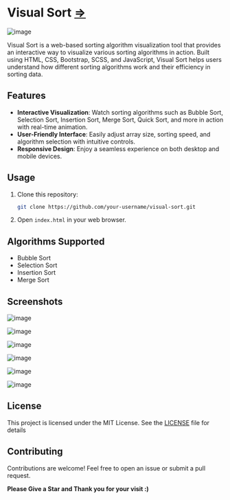 # Visual Sort [=>](https://mastansayyad.github.io/Visual-Sort/)

![image](https://github.com/MastanSayyad/Visual-Sort/assets/101971980/60a1d8c8-c21f-482c-9e41-01e4bd98af4f)


Visual Sort is a web-based sorting algorithm visualization tool that provides an interactive way to visualize various sorting algorithms in action. Built using HTML, CSS, Bootstrap, SCSS, and JavaScript, Visual Sort helps users understand how different sorting algorithms work and their efficiency in sorting data.

## Features

- **Interactive Visualization**: Watch sorting algorithms such as Bubble Sort, Selection Sort, Insertion Sort, Merge Sort, Quick Sort, and more in action with real-time animation.
- **User-Friendly Interface**: Easily adjust array size, sorting speed, and algorithm selection with intuitive controls.
- **Responsive Design**: Enjoy a seamless experience on both desktop and mobile devices.

## Usage

1. Clone this repository:

   ```bash
   git clone https://github.com/your-username/visual-sort.git
   ```

2. Open `index.html` in your web browser.


## Algorithms Supported

- Bubble Sort
- Selection Sort
- Insertion Sort
- Merge Sort

## Screenshots

![image](https://github.com/MastanSayyad/Visual-Sort/assets/101971980/60a1d8c8-c21f-482c-9e41-01e4bd98af4f)

![image](https://github.com/MastanSayyad/Visual-Sort/assets/101971980/476cc086-7296-4b30-ad03-664d0922a54a)

![image](https://github.com/MastanSayyad/Visual-Sort/assets/101971980/e8827938-f8b8-4b3b-bba3-6febf1650ab1)

![image](https://github.com/MastanSayyad/Visual-Sort/assets/101971980/224a066c-bbf9-42d8-aabb-6b0724fc45a6)

![image](https://github.com/MastanSayyad/Visual-Sort/assets/101971980/5b0d4a4a-c6d8-4718-b18f-3ffb90d07d75)

![image](https://github.com/MastanSayyad/Visual-Sort/assets/101971980/0df13876-f3af-4bec-800a-507c34dbf315)

## License
This project is licensed under the MIT License. See the [LICENSE](https://github.com/MastanSayyad/Visual-Sort/blob/main/LICENSE) file for details

## Contributing

Contributions are welcome! Feel free to open an issue or submit a pull request.


**Please Give a Star and Thank you for your visit :)**




